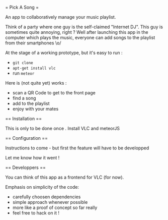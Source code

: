 = Pick A Song =

An app to collaboratively manage your music playlist.

Think of a party where one guy is the self-claimed "Internet DJ".
This guy is sometimes quite annoying, right ?
Well after launching this app in the computer which plays the music,
everyone can add songs to the playlist from their smartphones \o/

At the stage of a working prototype, but it's easy to run :
- `git clone`
- `apt-get install vlc`
- run `meteor`

Here is (not quite yet) works :

- scan a QR Code to get to the front page
- find a song
- add to the playlist
- enjoy with your mates

== Installation ==

This is only to be done once .
Install VLC and meteorJS

== Configuration ==

Instructions to come - but first the feature will have to be developped



Let me know how it went !

== Developpers ==

You can think of this app as a frontend for VLC (for now).

Emphasis on simplicity of the code:
- carefully choosen dependencies
- simple approach whenever possible
- more like a proof of concept so far really
- feel free to hack on it !

